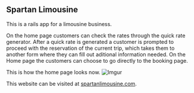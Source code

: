 ## Spartan Limousine

This is a rails app for a limousine business.

On the home page customers can check the rates through the quick rate generator. After a quick rate is generated a customer is prompted to proceed with the reservation of the current trip, which takes them to another form where they can fill out aditional information needed. 
On the Home page the customers can choose to go directly to the booking page.

This is how the home page looks now.
![Imgur](http://i.imgur.com/ynL5kmG.png)

This website can be visited at [spartanlimousine.com](http://spartanlimousine.com).
